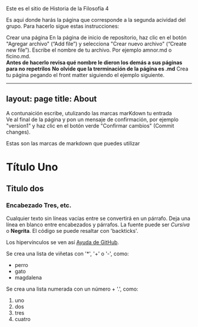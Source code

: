 Este es el sitio de Historia de la Filosofía 4

Es aqui donde harás la página que corresponde a la segunda acividad del grupo. Para hacerlo sigue estas instrucciones: 

Crear una página
En la página de inicio de repositorio, haz clic en el botón "Agregar archivo" (“Add file”) y selecciona "Crear nuevo archivo" (“Create new file”).
Escribe el nombre de tu archivo. Por ejemplo amnor.md o ficino.md.  
**Antes de hacerlo revisa qué nombre le dieron los demás a sus páginas para no repetrilos**
**No olvide que la trerminación de la página es .md**
Crea tu página pegando el front matter siguiendo el ejemplo siguiente.

---
layout: page
title: About
---

A contunaición escribe, utulizando las marcas marKdown tu entrada  
Ve al final de la página y pon un mensaje de confirmación, por ejemplo "version1" y haz clic en el botón verde "Confirmar cambios" (Commit changes).

Estas son las marcas de markdown que puedes utilizar 

# Título Uno

## Titulo dos

### Encabezado Tres, etc.

Cualquier texto sin líneas vacías entre se convertirá en un párrafo.
Deja una línea en blanco entre encabezados y párrafos.
La fuente puede ser *Cursiva* o **Negrita**.
El código se puede resaltar con 'backticks'.

Los hipervínculos se ven así [Ayuda de GitHub](https://help.github.com/).

Se crea una lista de viñetas con '*', '+' o '-', como:

- perro
- gato
- magdalena

Se crea una lista numerada con un número + '.', como:

1. uno
2. dos
6. tres
2. cuatro


